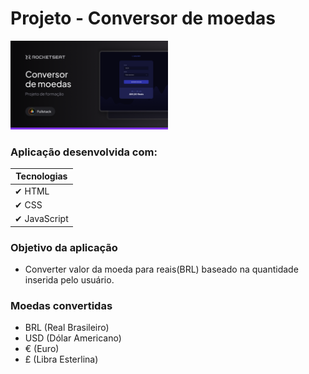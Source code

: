 # Projeto - Conversor de moedas

<picture>
  <source media="(prefers-color-scheme: dark)" srcset="img/Thumbnail-md.png">
  <source media="(prefers-color-scheme: light)" srcset="img/Thumbnail-md.png">
  <img width="50%" alt="" src="img/Thumbnail-md.png">
</picture>

### Aplicação desenvolvida com:

|Tecnologias                              | 
|---------------------------------------|
|  ✔ HTML                   |  
|  ✔ CSS   |  
|  ✔ JavaScript   |  

### Objetivo da aplicação
- Converter valor da moeda para reais(BRL) baseado na
quantidade inserida pelo usuário.

### Moedas convertidas
- BRL (Real Brasileiro)
- USD (Dólar Americano)
- € (Euro)
- £ (Libra Esterlina)


